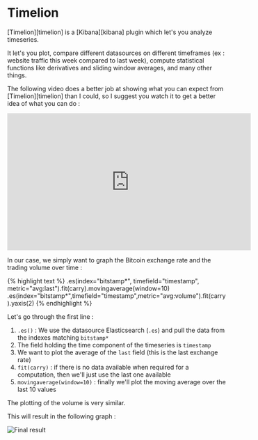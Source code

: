 # Timelion

[Timelion][timelion] is a [Kibana][kibana] plugin which let's you analyze
timeseries.

It let's you plot, compare different datasources on different timeframes (ex :
website traffic this week compared to last week), compute statistical
functions like derivatives and sliding window averages, and many other things.

The following video does a better job at showing what you can expect from
[Timelion][timelion] than I could, so I suggest you watch it to get a better
idea of what you can do :
<iframe width="560" height="315" src="https://www.youtube.com/embed/L5LvP_Cj0A0" frameborder="0" allowfullscreen></iframe>

In our case, we simply want to graph the Bitcoin exchange rate and the trading
volume over time :

{% highlight text %}
.es(index="bitstamp*", timefield="timestamp", metric="avg:last").fit(carry).movingaverage(window=10)
.es(index="bitstamp*",timefield="timestamp",metric="avg:volume").fit(carry).yaxis(2)
{% endhighlight %}

Let's go through the first line :

1. `.es()` : We use the datasource Elasticsearch (`.es`) and pull the data from the
   indexes matching `bitstamp*`
1. The field holding the time component of the timeseries is `timestamp`
1. We want to plot the average of the `last` field (this is the last exchange
   rate)
1. `fit(carry)` : if there is no data available when required for a
   computation, then we'll just use the last one available
1. `movingaverage(window=10)` : finally we'll plot the moving average over the
   last 10 values

The plotting of the volume is very similar.

This will result in the following graph :

![Final result]({{site.url}}/images/elk-tuning-nifi-btc-09-timelion.png)
